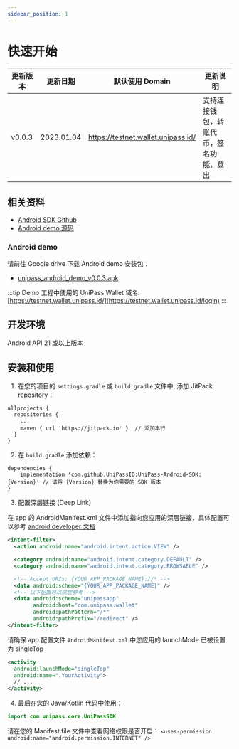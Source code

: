 ```yaml
---
sidebar_position: 1
---
```


# 快速开始

| 更新版本 | 更新日期   | 默认使用 Domain                    | 更新说明                               |
| -------- | ---------- | ---------------------------------- | --------------------------------  |
| v0.0.3   | 2023.01.04 | https://testnet.wallet.unipass.id/ | 支持连接钱包，转账代币，签名功能，登出 |


## 相关资料

- [Android SDK Github](https://github.com/UniPassID/UniPass-Android-SDK)
- [Android demo 源码](https://github.com/UniPassID/UniPass-Android-SDK/tree/main/app)

### Android demo

请前往 Google drive 下载 Android demo 安装包：

- [unipass_android_demo_v0.0.3.apk](https://drive.google.com/file/d/1U1AnEpxHjZmroz-03veZ8Q0-h7aqaR87/view?usp=sharing)

:::tip
Demo 工程中使用的 UniPass Wallet 域名: [https://testnet.wallet.unipass.id/](https://testnet.wallet.unipass.id/login)
:::

## 开发环境

Android API 21 或以上版本

## 安装和使用

1. 在您的项目的 `settings.gradle` 或 `build.gradle` 文件中, 添加 JitPack repository：

```
allprojects {
  repositories {
    ...
    maven { url 'https://jitpack.io' }  // 添加本行
  }
}
```

2. 在 `build.gradle` 添加依赖：

```
dependencies {
    implementation 'com.github.UniPassID:UniPass-Android-SDK:{Version}' // 请将 {Version} 替换为你需要的 SDK 版本
}
```

3. 配置深层链接 (Deep Link)

在 app 的 AndroidManifest.xml 文件中添加指向您应用的深层链接，具体配置可以参考 [android developer 文档](https://developer.android.com/training/app-links/deep-linking)

```xml
<intent-filter>
  <action android:name="android.intent.action.VIEW" />

  <category android:name="android.intent.category.DEFAULT" />
  <category android:name="android.intent.category.BROWSABLE" />

  <!-- Accept URIs: {YOUR_APP_PACKAGE_NAME}://* -->
  <data android:scheme="{YOUR_APP_PACKAGE_NAME}" />
  <!-- 以下配置可以供您参考 -->
  <data android:scheme="unipassapp"
        android:host="com.unipass.wallet"
        android:pathPattern="/*"
        android:pathPrefix="/redirect" />
</intent-filter>
```

请确保 app 配置文件 `AndroidManifest.xml` 中您应用的 launchMode 已被设置为 singleTop

```xml
<activity
  android:launchMode="singleTop"
  android:name=".YourActivity">
  // ...
</activity>
```

4. 最后在您的 Java/Kotlin 代码中使用：

```Kotlin
import com.unipass.core.UniPassSDK
```

请在您的 Manifest file 文件中查看网络权限是否开启： `<uses-permission android:name="android.permission.INTERNET" />`

